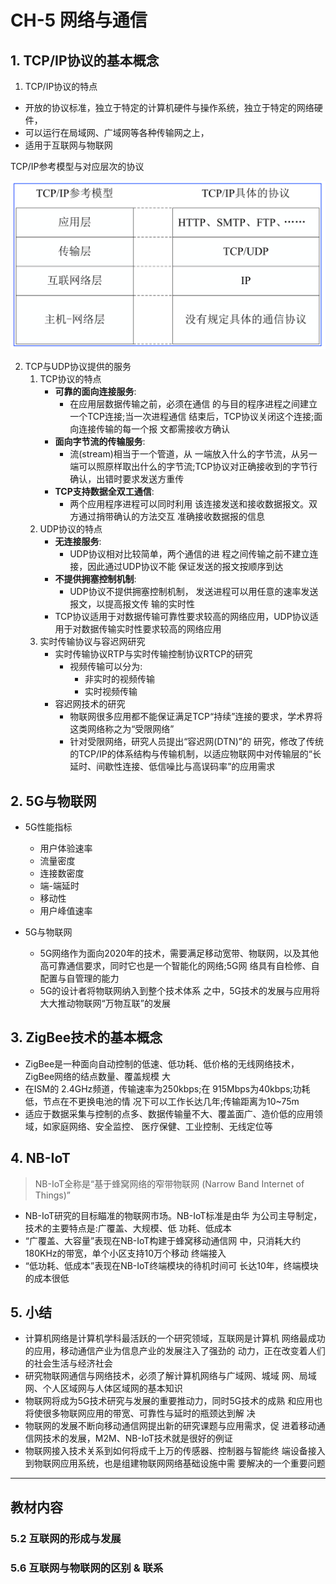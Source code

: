 # CH-5 网络与通信

## 1. TCP/IP协议的基本概念 
1. TCP/IP协议的特点
- 开放的协议标准，独立于特定的计算机硬件与操作系统，独立于特定的网络硬件，
- 可以运行在局域网、广域网等各种传输网之上，
- 适用于互联网与物联网

TCP/IP参考模型与对应层次的协议

![](2020-07-06-12-17-33.png)

2. TCP与UDP协议提供的服务 
    1. TCP协议的特点
        - **可靠的面向连接服务**:
          - 在应用层数据传输之前，必须在通信 的与目的程序进程之间建立一个TCP连接;当一次进程通信 结束后，TCP协议关闭这个连接;面向连接传输的每一个报 文都需接收方确认
        - **面向字节流的传输服务**:
          - 流(stream)相当于一个管道，从 一端放入什么的字节流，从另一端可以照原样取出什么的字节流;TCP协议对正确接收到的字节行确认，出错时要求发送方重传
        - **TCP支持数据全双工通信**:
          - 两个应用程序进程可以同时利用 该连接发送和接收数据报文。双方通过捎带确认的方法交互 准确接收数据报的信息
    2. UDP协议的特点
        - **无连接服务**:
          - UDP协议相对比较简单，两个通信的进 程之间传输之前不建立连接，因此通过UDP协议不能 保证发送的报文按顺序到达
        - **不提供拥塞控制机制**:
          - UDP协议不提供拥塞控制机制， 发送进程可以用任意的速率发送报文，以提高报文传 输的实时性
        - TCP协议适用于对数据传输可靠性要求较高的网络应用，UDP协议适用于对数据传输实时性要求较高的网络应用
    3. 实时传输协议与容迟网研究
        - 实时传输协议RTP与实时传输控制协议RTCP的研究
            - 视频传输可以分为:
              - 非实时的视频传输
              - 实时视频传输
        - 容迟网技术的研究
            - 物联网很多应用都不能保证满足TCP“持续”连接的要求，学术界将这类网络称之为“受限网络”
            - 针对受限网络，研究人员提出“容迟网(DTN)”的 研究，修改了传统的TCP/IP的体系结构与传输机制，以适应物联网中对传输层的“长延时、间歇性连接、低信噪比与高误码率”的应用需求

## 2. 5G与物联网 
- 5G性能指标
  - 用户体验速率
  - 流量密度
  - 连接数密度
  - 端-端延时
  - 移动性
  - 用户峰值速率

- 5G与物联网
  - 5G网络作为面向2020年的技术，需要满足移动宽带、物联网，以及其他高可靠通信要求，同时它也是一个智能化的网络;5G网 络具有自检修、自配置与自管理的能力
  - 5G的设计者将物联网纳入到整个技术体系 之中，5G技术的发展与应用将大大推动物联网“万物互联”的发展

## 3. ZigBee技术的基本概念
- ZigBee是一种面向自动控制的低速、低功耗、低价格的无线网络技术，ZigBee网络的结点数量、覆盖规模 大
- 在ISM的 2.4GHz频道，传输速率为250kbps;在 915Mbps为40kbps;功耗低，节点在不更换电池的情 况下可以工作长达几年;传输距离为10~75m
- 适应于数据采集与控制的点多、数据传输量不大、覆盖面广、造价低的应用领域，如家庭网络、安全监控、 医疗保健、工业控制、无线定位等

## 4. NB-IoT
> NB-IoT全称是“基于蜂窝网络的窄带物联网 (Narrow Band Internet of Things)”
- NB-IoT研究的目标瞄准的物联网市场。NB-IoT标准是由华 为公司主导制定，技术的主要特点是:广覆盖、大规模、低 功耗、低成本
- “广覆盖、大容量”表现在NB-IoT构建于蜂窝移动通信网 中，只消耗大约180KHz的带宽，单个小区支持10万个移动 终端接入
- “低功耗、低成本”表现在NB-IoT终端模块的待机时间可 长达10年，终端模块的成本很低

## 5. 小结
- 计算机网络是计算机学科最活跃的一个研究领域，互联网是计算机 网络最成功的应用，移动通信产业为信息产业的发展注入了强劲的 动力，正在改变着人们的社会生活与经济社会
- 研究物联网通信与网络技术，必须了解计算机网络与广域网、城域 网、局域网、个人区域网与人体区域网的基本知识
- 物联网将成为5G技术研究与发展的重要推动力，同时5G技术的成熟 和应用也将使很多物联网应用的带宽、可靠性与延时的瓶颈达到解 决
- 物联网的发展不断向移动通信网提出新的研究课题与应用需求，促 进着移动通信网技术的发展，M2M、NB-IoT技术就是很好的例证
- 物联网接入技术关系到如何将成千上万的传感器、控制器与智能终 端设备接入到物联网应用系统，也是组建物联网网络基础设施中需 要解决的一个重要问题

---

## 教材内容
### 5.2 互联网的形成与发展
### 5.6 互联网与物联网的区别 & 联系